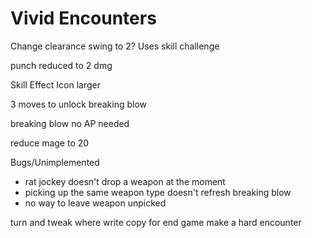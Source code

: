 # Vivid Encounters
Change clearance swing to 2? Uses skill challenge

punch reduced to 2 dmg

Skill Effect Icon larger

3 moves to unlock breaking blow

breaking blow no AP needed

reduce mage to 20

Bugs/Unimplemented
- rat jockey doesn't drop a weapon at the moment
- picking up the same weapon type doesn't refresh breaking blow
- no way to leave weapon unpicked


turn and tweak where 
write copy for end game
make a hard encounter